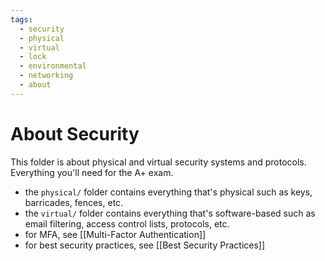 ```yaml
---
tags:
  - security
  - physical
  - virtual
  - lock
  - environmental
  - networking
  - about
---
```

# About Security

This folder is about physical and virtual security systems and protocols. Everything you'll need for the A+ exam.

- the `physical/` folder contains everything that's physical such as keys, barricades, fences, etc.
- the `virtual/` folder contains everything that's software-based such as email filtering, access control lists, protocols, etc.
- for MFA, see [[Multi-Factor Authentication]]
- for best security practices, see [[Best Security Practices]]
